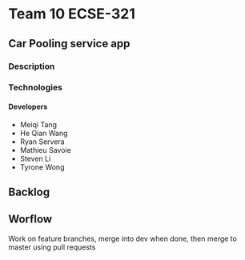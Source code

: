 # Team 10 ECSE-321

## Car Pooling service app

### Description

### Technologies

#### Developers 
* Meiqi Tang
* He Qian Wang
* Ryan Servera
* Mathieu Savoie
* Steven Li
* Tyrone Wong

## Backlog


## Worflow

Work on feature branches, merge into dev when done, then merge to master using pull requests

